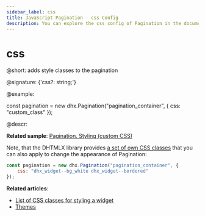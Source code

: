 ```yaml
---
sidebar_label: css
title: JavaScript Pagination - css Config 
description: You can explore the css config of Pagination in the documentation of the DHTMLX JavaScript UI library. Browse developer guides and API reference, try out code examples and live demos, and download a free 30-day evaluation version of DHTMLX Suite 7.
---
```


# css

@short: adds style classes to the pagination

@signature: {'css?: string;'}

@example:
<style>
	.custom_class {
		margin: 0px;
	}

	.custom_class button span.dxi {
		color: #5858E3;
	}
</style>

const pagination = new dhx.Pagination("pagination_container", {
    css: "custom_class" 
});

@descr:

**Related sample**: [Pagination. Styling (custom CSS)](https://snippet.dhtmlx.com/e7bujtsu)

Note, that the DHTMLX library provides [a set of own CSS classes](helpers/base_elements.md#list-of-css-classes-for-styling-a-widget) that you can also apply to change the appearance of Pagination:

~~~js
const pagination = new dhx.Pagination("pagination_container", {
    css: "dhx_widget--bg_white dhx_widget--bordered"
});
~~~

**Related articles**: 
- [List of CSS classes for styling a widget](helpers/base_elements.md#list-of-css-classes-for-styling-a-widget)
- [Themes](themes.md)
